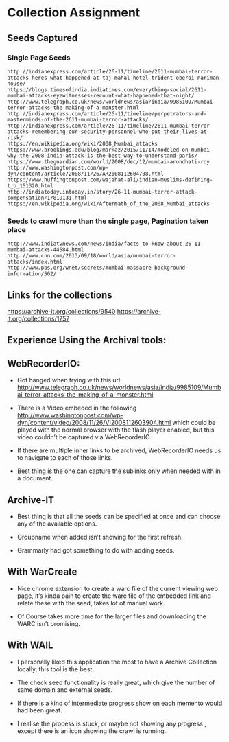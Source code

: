 
# Collection Assignment

## Seeds Captured
### Single Page Seeds
	http://indianexpress.com/article/26-11/timeline/2611-mumbai-terror-attacks-heres-what-happened-at-taj-mahal-hotel-trident-oberoi-nariman-house/
	https://blogs.timesofindia.indiatimes.com/everything-social/2611-mumbai-attacks-eyewitnesses-recount-what-happened-that-night/
	http://www.telegraph.co.uk/news/worldnews/asia/india/9985109/Mumbai-terror-attacks-the-making-of-a-monster.html
	http://indianexpress.com/article/26-11/timeline/perpetrators-and-masterminds-of-the-2611-mumbai-terror-attacks/
	http://indianexpress.com/article/26-11/timeline/2611-mumbai-terror-attacks-remembering-our-security-personnel-who-put-their-lives-at-risk/
	https://en.wikipedia.org/wiki/2008_Mumbai_attacks
	https://www.brookings.edu/blog/markaz/2015/11/14/modeled-on-mumbai-why-the-2008-india-attack-is-the-best-way-to-understand-paris/
	https://www.theguardian.com/world/2008/dec/12/mumbai-arundhati-roy
	http://www.washingtonpost.com/wp-dyn/content/article/2008/11/26/AR2008112604708.html
	https://www.huffingtonpost.com/wajahat-ali/indian-muslims-defining-t_b_151320.html
	http://indiatoday.intoday.in/story/26-11-mumbai-terror-attack-compensation/1/819131.html
	https://en.wikipedia.org/wiki/Aftermath_of_the_2008_Mumbai_attacks

### Seeds to crawl more than the single page, Pagination taken place
	http://www.indiatvnews.com/news/india/facts-to-know-about-26-11-mumbai-attacks-44584.html
	http://www.cnn.com/2013/09/18/world/asia/mumbai-terror-attacks/index.html
	http://www.pbs.org/wnet/secrets/mumbai-massacre-background-information/502/



## Links for the collections
 https://archive-it.org/collections/9540
 https://archive-it.org/collections/1757


## Experience Using the Archival tools:
## WebRecorderIO:
 
* Got hanged when trying with this url: http://www.telegraph.co.uk/news/worldnews/asia/india/9985109/Mumbai-terror-attacks-the-making-of-a-monster.html

* There is a Video embeded in the following http://www.washingtonpost.com/wp-dyn/content/video/2008/11/26/VI2008112603904.html which could be played with the normal browser with the flash player enabled, but this video couldn’t be captured via WebRecorderIO.

* If there are multiple inner links to be archived, WebRecorderIO  needs us to navigate to each of those links.

* Best thing is the one can capture the sublinks only when needed with in a document.


## Archive-IT
* Best thing is that all the seeds can be specified at once and can choose any of the available options.

* Groupname when added isn’t showing for the first refresh.

* Grammarly had got something to do with adding seeds.


##  With WarCreate
* Nice chrome extension to create a warc file of the current viewing web page, it’s kinda pain to create the warc file of the embedded link and relate these with the seed, takes lot of manual work.

* Of Course takes more time for the larger files and downloading the WARC isn’t promising.


##  With WAIL
* I personally liked this application the most to have a Archive Collection locally, this tool is the best. 

* The check seed functionality is really great, which give the number of same domain and external seeds.

* If there is a kind of intermediate progress show on each memento would had been great.

* I realise the process is stuck, or maybe not showing any progress , except there is an icon showing the crawl is running.
